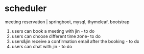 # scheduler
meeting reservation | springboot, mysql, thymeleaf, bootstrap
1. users can book a meeting with jin - to do
2. users can choose different time zone- to do 
3. users&jin receive a confirmation email after the booking - to do
4. users can chat with jin - to do
